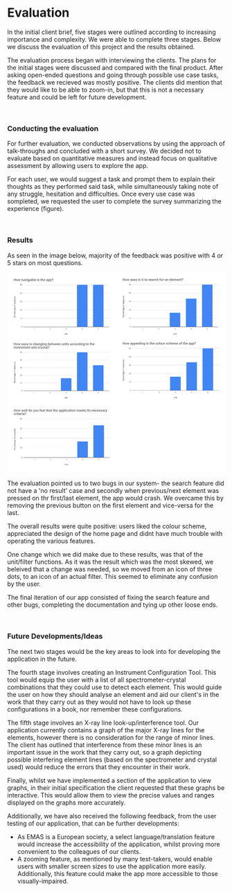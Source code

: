 # **Evaluation**
In the initial client brief, five stages were outlined according to increasing importance and complexity. We were able to complete three stages. Below we discuss the evaluation of this project and the results obtained.

The evaluation process began with interviewing the clients. The plans for the initial stages were discussed and compared with the final product. After asking open-ended questions and going through possible use case tasks, the feedback we recieved was mostly positive. The clients did mention that they would like to be able to zoom-in, but that this is not a necessary feature and could be left for future development. 

<br>

### Conducting the evaluation
For further evaluation, we conducted observations by using the approach of talk-throughs and concluded with a short survey. We decided not to evaluate based on quantitative measures and instead focus on qualitative assessment by allowing users to explore the app.

For each user, we would suggest a task and prompt them to explain their thoughts as they performed said task, while simultaneously taking note of any struggle, hesitation and difficulties. Once every use case was sompleted, we requested the user to complete the survey summarizing the experience (figure).

<br>

### Results
As seen in the image below, majority of the feedback was positive with 4 or 5 stars on most questions.

![results](images/SurveyResults.png "results")

The evaluation pointed us to two bugs in our system- the search feature did not have a 'no result' case and secondly when previous/next element was pressed on thr first/last element, the app would crash. We overcame this by removing the previous button on the first element and vice-versa for the last.

The overall results were quite positive: users liked the colour scheme, appreciated the design of the home page and didnt have much trouble with operating the various features.

One change which we did make due to these results, was that of the unit/filter functions. As it was the result which was the most skewed, we beleived that a change was needed, so we moved from an icon of three dots, to an icon of an actual filter. This seemed to eliminate any confusion by the user.

The final iteration of our app consisted of fixing the search feature and other bugs, completing the documentation and tying up other loose ends.

<br>

### Future Developments/Ideas
The next two stages would be the key areas to look into for developing the application in the future.

The fourth stage involves creating an Instrument Configuration Tool. This tool would equip the user with a list of all spectrometer-crystal combinations that they could use to detect each element. This would guide the user on how they should analyse an element and aid our client's in the work that they carry out as they would not have to look up these configurations in a book, nor remember these configurations.

The fifth stage involves an X-ray line look-up/interference tool. Our application currently contains a graph of the major X-ray lines for the elements, however there is no consideration for the range of minor lines. The client has outlined that interference from these minor lines is an important issue in the work that they carry out, so a graph depicting possible interfering element lines (based on the spectrometer and crystal used) would reduce the errors that they encounter in their work.

Finally, whilst we have implemented a section of the application to view graphs, in their initial specification the client requested that these graphs be interactive. This would allow them to view the precise values and ranges displayed on the graphs more accurately.

Additionally, we have also received the following feedback, from the user testing of our application, that can be further developments:
* As EMAS is a European society, a select language/translation feature would increase the accessibility of the application, whilst proving more convenient to the colleagues of our clients.
* A zooming feature, as mentioned by many test-takers, would enable users with smaller screen sizes to use the application more easily. Additionally, this feature could make the app more accessible to those visually-impaired.
